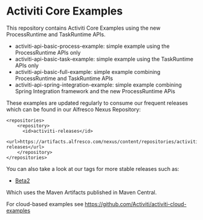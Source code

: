 # Activiti Core Examples

This repository contains Activiti Core Examples using the new ProcessRuntime and TaskRuntime APIs.

- activiti-api-basic-process-example: simple example using the ProcessRuntime APIs only
- activiti-api-basic-task-example: simple example using the TaskRuntime APIs only
- activiti-api-basic-full-example: simple example combining ProcessRuntime and TaskRuntime APIs
- activiti-api-spring-integration-example: simple example combining Spring Integration framework and the new ProcessRuntime APis

These examples are updated regularly to consume our frequent releases which can be found in our Alfresco Nexus Repository:
```
<repositories>
    <repository>
      <id>activiti-releases</id>
      <url>https://artifacts.alfresco.com/nexus/content/repositories/activiti-releases</url>
    </repository>
</repositories>
```
You can also take a look at our tags for more stable releases such as:
- [Beta2](https://github.com/Activiti/activiti-examples/blob/7.0.0.Beta2/activiti-api-basic-full-example/pom.xml)

Which uses the Maven Artifacts published in Maven Central.

For cloud-based examples see https://github.com/Activiti/activiti-cloud-examples
